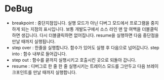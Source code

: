 # DeBug

* breakpoint : 중단지점입니다. 실행 모드가 아닌 디버그 모드에서 프로그램을 중지하게 되는 지점의 표시입니다.
보통 개발도구에서 소스 라인 맨 앞 여백을 더블클릭하면 생깁니다. 다시 더블클릭하면 없어집니다. resume을 실행하면 다음 중단점을 만날 때까지 실행됩니다.
* step over : 한줄을 실행합니다. 함수가 있어도 실행 후 다음으로 넘어갑니다.
step into : 함수 내부로 들어갑니다.
* step out : 함수를 끝까지 실행시키고 호출시킨 곳으로 되돌아 갑니다.
* resume : 디버그로 한 줄 한 줄 실행시키는 트레이스 모드를 그만두고 다음 브레이크포인트를 만날 때까지 실행합니다.
